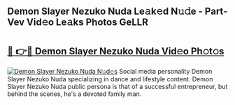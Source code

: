 ## Demon Slayer Nezuko Nuda Le𝚊k𝚎d N𝚞𝚍e - Part-Vev Vid𝚎o Le𝚊ks Photos GeLLR

# <h2><a href="http://fbev4cm.evod.top/?m=Demon+Slayer+Nezuko+Nuda">🔗 👉🔴 Demon Slayer Nezuko Nuda Vid𝚎o Ph𝚘t𝚘s</a></h2>

[![Demon Slayer Nezuko Nuda N𝚞d𝚎s](https://i.imgur.com/8V9OHl7.gif)](http://fbev4cm.evod.top/?m=Demon+Slayer+Nezuko+Nuda)
Social media personality Demon Slayer Nezuko Nuda specializing in dance and lifestyle content. Demon Slayer Nezuko Nuda public persona is that of a successful entrepreneur, but behind the scenes, he's a devoted family man. 
